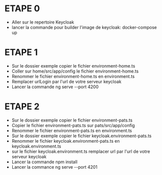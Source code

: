 # ETAPE 0
- Aller sur le repertoire Keycloak
- lancer la commande pour builder l'image de keycloak: docker-compose  up 


# ETAPE 1
- Sur le dossier exemple copier le fichier environment-home.ts
- Coller sur home/src/app/config le fichier environment-home.ts 
- Renommer le fichier environment-home.ts en environment.ts
- Remplacer urlLogin par l'url de votre serveur keycloak
- Lancer la commande ng serve --port 4200

# ETAPE 2
- Sur le dossier exemple copier le fichier environment-pats.ts
- Copier le fichier environment-pats.ts sur pats/src/app/config
- Renommer le fichier environment-pats.ts en environment.ts
- Sur le dossier exemple copier le fichier keycloak.environment-pats.ts
- Renommer le fichier keycloak.environment-pats.ts en keycloak.environment.ts
- sur le fichier keycloak.environment.ts remplacer url par l'url de votre serveur keycloak
- Lancer la commande npm install
- Lancer la commance ng serve --port 4201



